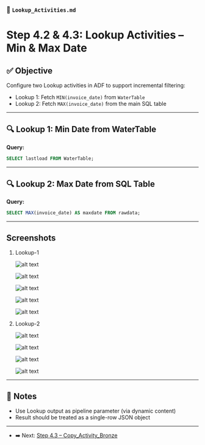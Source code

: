
### 📄 `Lookup_Activities.md`


# Step 4.2 & 4.3: Lookup Activities – Min & Max Date

## ✅ Objective
Configure two Lookup activities in ADF to support incremental filtering:
- Lookup 1: Fetch `MIN(invoice_date)` from `WaterTable`
- Lookup 2: Fetch `MAX(invoice_date)` from the main SQL table

---

## 🔍 Lookup 1: Min Date from WaterTable
**Query:**
```sql
SELECT lastload FROM WaterTable;

```
---

## 🔍 Lookup 2: Max Date from SQL Table
**Query:**
```sql
SELECT MAX(invoice_date) AS maxdate FROM rawdata;

```
---

## Screenshots

1. Lookup-1 
    
    ![alt text](/images/images4/image42.png)

    ![alt text](/images/images4/image-421.png)

    ![alt text](/images/images4/image-422.png)

    ![alt text](/images/images4/image-424.png)

    ![alt text](/images/images4/image-425.png)

2. Lookup-2

    ![alt text](/images/images4/image-426.png)

    ![alt text](/images/images4/image-427.png)

    ![alt text](/images/images4/image-428.png)

    ![alt text](/images/images4/image-429.png)


---
## 🧠 Notes
- Use Lookup output as pipeline parameter (via dynamic content)
- Result should be treated as a single-row JSON object

---

- ➡️ Next: [Step 4.3 – Copy_Activity_Bronze](./3_CopyActivity_Bronze.md)